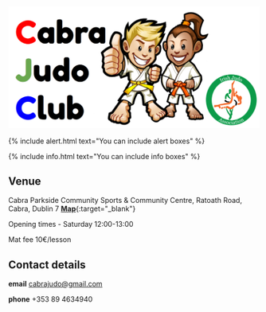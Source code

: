 [//]: # (open new tab in markdown - https://www.mydigitaltoolbox.pro/blog/markdown-kramdown-link-new-tab)
[//]: # (markdown syntax guide - https://coderwall.com/p/hcqhja/coderwall-markdown-cheat-sheet)
[//]: # (markdown cheatsheet - https://github.com/adam-p/markdown-here/wiki/Markdown-Cheatsheet)
[//]: # (jekyll guide - https://jekyllrb.com/docs)
[//]: # (jekyll cheatsheet - https://devhints.io/jekyll)
[//]: # (set up github pages website in 10 mins - https://blog.usejournal.com/set-up-your-portfolio-website-in-less-than-10-minutes-with-github-pages-d0efa8ff56fd)
[//]: # (github cheatsheet - https://help.github.com/en/github/creating-cloning-and-archiving-repositories/cloning-a-repository)
[//]: # (github simple guide - https://rogerdudler.github.io/git-guide/)
[//]: # (jekyll themes - http://jekyllthemes.org/)

![Cabra Judo Club logo](images/CJClogo.png)

{% include alert.html text="You can include alert boxes" %}

{% include info.html text="You can include info boxes" %}

## Venue

Cabra Parkside Community Sports & Community Centre, Ratoath Road, Cabra, Dublin 7 [**Map**](https://goo.gl/maps/GkZEBZg8fYvLdPHq8){:target="_blank"} 

Opening times - Saturday 12:00-13:00

Mat fee 10&euro;/lesson

## Contact details

**email** cabrajudo@gmail.com

**phone** +353 89 4634940  
